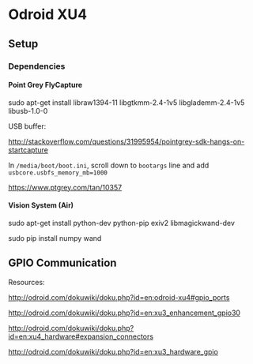 # Odroid XU4

## Setup

### Dependencies

#### Point Grey FlyCapture

sudo apt-get install libraw1394-11 libgtkmm-2.4-1v5 libglademm-2.4-1v5 libusb-1.0-0

USB buffer:

http://stackoverflow.com/questions/31995954/pointgrey-sdk-hangs-on-startcapture

In `/media/boot/boot.ini`, scroll down to `bootargs` line and add `usbcore.usbfs_memory_mb=1000`

https://www.ptgrey.com/tan/10357

#### Vision System (Air)

sudo apt-get install python-dev python-pip exiv2 libmagickwand-dev

sudo pip install numpy wand

## GPIO Communication

Resources:

http://odroid.com/dokuwiki/doku.php?id=en:odroid-xu4#gpio_ports

http://odroid.com/dokuwiki/doku.php?id=en:xu3_enhancement_gpio30

http://odroid.com/dokuwiki/doku.php?id=en:xu4_hardware#expansion_connectors

http://odroid.com/dokuwiki/doku.php?id=en:xu3_hardware_gpio

